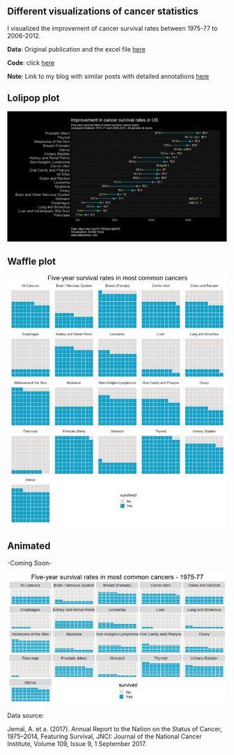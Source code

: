 ## Different visualizations of cancer statistics 

I visualized the improvement of cancer survival rates between 1975-77 to 2006-2012.

**Data**: Original publication and the excel file [here](data)

**Code**: click [here](code/cancer_survival_stats.Rmd)

**Note**: Link to my blog with similar posts with detailed annotations [here](https://www.dataatomic.com)


## Lolipop plot

<p align="center">
  <img src="images/plot_cancer_survival_stats.png">
</p>


## Waffle plot

<p align="center">
  <img src="images/plot_cancer_survival_waffle.png">
</p>

## Animated

-Coming Soon- 

<p align="center">
  <img src="survival.gif">
</p>


Data source:

Jemal, A. et a. (2017). Annual Report to the Nation on the Status of Cancer, 1975–2014, Featuring Survival, JNCI: Journal of the National Cancer Institute, Volume 109, Issue 9, 1 September 2017.

